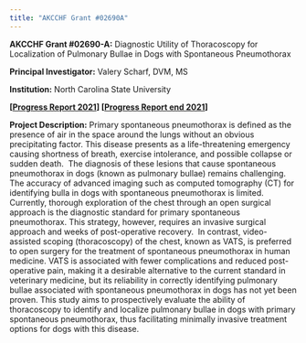 ```yaml
---
title: "AKCCHF Grant #02690A"
---
```

**AKCCHF Grant #02690-A:** Diagnostic Utility of Thoracoscopy for Localization of Pulmonary Bullae in Dogs with Spontaneous Pneumothorax

**Principal Investigator:** Valery Scharf, DVM, MS

**Institution:** North Carolina State University

**[[Progress Report 2021](/files/akcchf02690amy2summary.pdf)]
[[Progress Report end 2021](/files/akcchf02690aey2summary.pdf)]**

**Project Description:** Primary spontaneous pneumothorax is defined as the presence of air in the space around the lungs without an obvious precipitating factor. This disease presents as a life-threatening emergency causing shortness of breath, exercise intolerance, and possible collapse or sudden death.  The diagnosis of these lesions that cause spontaneous pneumothorax in dogs (known as pulmonary bullae) remains challenging. The accuracy of advanced imaging such as computed tomography (CT) for identifying bulla in dogs with spontaneous pneumothorax is limited. Currently, thorough exploration of the chest through an open surgical approach is the diagnostic standard for primary spontaneous pneumothorax. This strategy, however, requires an invasive surgical approach and weeks of post-operative recovery.  In contrast, video-assisted scoping (thoracoscopy) of the chest, known as VATS, is preferred to open surgery for the treatment of spontaneous pneumothorax in human medicine. VATS is associated with fewer complications and reduced post-operative pain, making it a desirable alternative to the current standard in veterinary medicine, but its reliability in correctly identifying pulmonary bullae associated with spontaneous pneumothorax in dogs has not yet been proven. This study aims to prospectively evaluate the ability of thoracoscopy to identify and localize pulmonary bullae in dogs with primary spontaneous pneumothorax, thus facilitating minimally invasive treatment options for dogs with this disease.